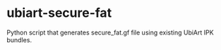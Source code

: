 # ubiart-secure-fat
Python script that generates secure_fat.gf file using existing UbiArt IPK bundles.
